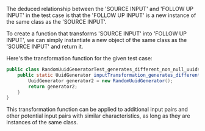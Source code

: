 The deduced relationship between the 'SOURCE INPUT' and 'FOLLOW UP INPUT' in the test case is that the 'FOLLOW UP INPUT' is a new instance of the same class as the 'SOURCE INPUT'.

To create a function that transforms 'SOURCE INPUT' into 'FOLLOW UP INPUT', we can simply instantiate a new object of the same class as the 'SOURCE INPUT' and return it.

Here's the transformation function for the given test case:

```java
public class RandomUuidGeneratorTest_generates_different_non_null_uuids {
    public static UuidGenerator inputTransformation_generates_different_non_null_uuids(UuidGenerator generator)  {
        UuidGenerator generator2 = new RandomUuidGenerator();
        return generator2;
    }
}
```

This transformation function can be applied to additional input pairs and other potential input pairs with similar characteristics, as long as they are instances of the same class.